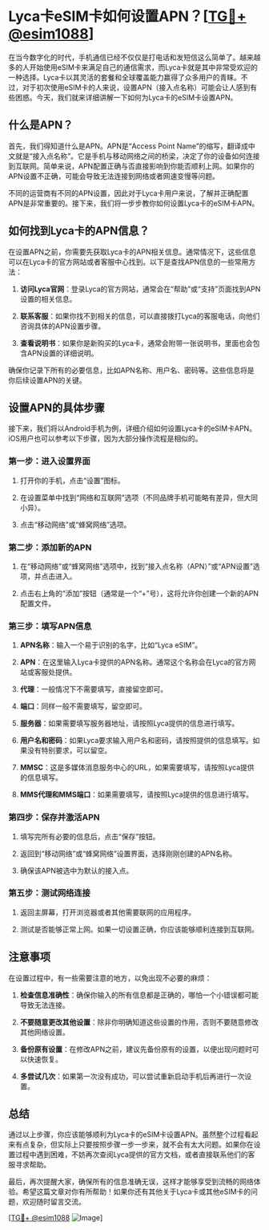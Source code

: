 # Lyca卡eSIM卡如何设置APN？[[TG💪+ @esim1088](https://t.me/s/esim1088)]

在当今数字化的时代，手机通信已经不仅仅是打电话和发短信这么简单了。越来越多的人开始使用eSIM卡来满足自己的通信需求，而Lyca卡就是其中非常受欢迎的一种选择。Lyca卡以其灵活的套餐和全球覆盖能力赢得了众多用户的青睐。不过，对于初次使用eSIM卡的人来说，设置APN（接入点名称）可能会让人感到有些困惑。今天，我们就来详细讲解一下如何为Lyca卡的eSIM卡设置APN。

## 什么是APN？

首先，我们得知道什么是APN。APN是“Access Point Name”的缩写，翻译成中文就是“接入点名称”。它是手机与移动网络之间的桥梁，决定了你的设备如何连接到互联网。简单来说，APN配置正确与否直接影响到你能否顺利上网。如果你的APN设置不正确，可能会导致无法连接到网络或者网速变慢等问题。

不同的运营商有不同的APN设置，因此对于Lyca卡用户来说，了解并正确配置APN是非常重要的。接下来，我们将一步步教你如何设置Lyca卡的eSIM卡APN。

## 如何找到Lyca卡的APN信息？

在设置APN之前，你需要先获取Lyca卡的APN相关信息。通常情况下，这些信息可以在Lyca卡的官方网站或者客服中心找到。以下是查找APN信息的一些常用方法：

1. **访问Lyca官网**：登录Lyca的官方网站，通常会在“帮助”或“支持”页面找到APN设置的相关信息。
   
2. **联系客服**：如果你找不到相关的信息，可以直接拨打Lyca的客服电话，向他们咨询具体的APN设置步骤。

3. **查看说明书**：如果你是新购买的Lyca卡，通常会附带一张说明书，里面也会包含APN设置的详细说明。

确保你记录下所有的必要信息，比如APN名称、用户名、密码等。这些信息将是你后续设置APN的关键。

## 设置APN的具体步骤

接下来，我们将以Android手机为例，详细介绍如何设置Lyca卡的eSIM卡APN。iOS用户也可以参考以下步骤，因为大部分操作流程是相似的。

### 第一步：进入设置界面

1. 打开你的手机，点击“设置”图标。
   
2. 在设置菜单中找到“网络和互联网”选项（不同品牌手机可能略有差异，但大同小异）。

3. 点击“移动网络”或“蜂窝网络”选项。

### 第二步：添加新的APN

1. 在“移动网络”或“蜂窝网络”选项中，找到“接入点名称（APN）”或“APN设置”选项，并点击进入。

2. 点击右上角的“添加”按钮（通常是一个“+”号），这将允许你创建一个新的APN配置文件。

### 第三步：填写APN信息

1. **APN名称**：输入一个易于识别的名字，比如“Lyca eSIM”。

2. **APN**：在这里输入Lyca卡提供的APN名称。通常这个名称会在Lyca的官方网站或客服处提供。

3. **代理**：一般情况下不需要填写，直接留空即可。

4. **端口**：同样一般不需要填写，留空即可。

5. **服务器**：如果需要填写服务器地址，请按照Lyca提供的信息进行填写。

6. **用户名和密码**：如果Lyca要求输入用户名和密码，请按照提供的信息填写。如果没有特别要求，可以留空。

7. **MMSC**：这是多媒体消息服务中心的URL，如果需要填写，请按照Lyca提供的信息填写。

8. **MMS代理和MMS端口**：如果需要填写，请按照Lyca提供的信息进行填写。

### 第四步：保存并激活APN

1. 填写完所有必要的信息后，点击“保存”按钮。

2. 返回到“移动网络”或“蜂窝网络”设置界面，选择刚刚创建的APN名称。

3. 确保该APN被选中为默认的接入点。

### 第五步：测试网络连接

1. 返回主屏幕，打开浏览器或者其他需要联网的应用程序。

2. 测试是否能够正常上网。如果一切设置正确，你应该能够顺利连接到互联网。

## 注意事项

在设置过程中，有一些需要注意的地方，以免出现不必要的麻烦：

1. **检查信息准确性**：确保你输入的所有信息都是正确的，哪怕一个小错误都可能导致无法连接。

2. **不要随意更改其他设置**：除非你明确知道这些设置的作用，否则不要随意修改其他网络设置。

3. **备份原有设置**：在修改APN之前，建议先备份原有的设置，以便出现问题时可以快速恢复。

4. **多尝试几次**：如果第一次没有成功，可以尝试重新启动手机后再进行一次设置。

## 总结

通过以上步骤，你应该能够顺利为Lyca卡的eSIM卡设置APN。虽然整个过程看起来有点复杂，但实际上只要按照步骤一步一步来，就不会有太大问题。如果你在设置过程中遇到困难，不妨再次查阅Lyca提供的官方文档，或者直接联系他们的客服寻求帮助。

最后，再次提醒大家，确保所有的信息准确无误，这样才能够享受到流畅的网络体验。希望这篇文章对你有所帮助！如果你还有其他关于Lyca卡或其他eSIM卡的问题，欢迎随时留言交流。

[[TG💪+ @esim1088](https://t.me/s/esim1088) ![Image](https://i.postimg.cc/4NQfJmqS/Snipaste-2025-05-13-00-14-12.png)]